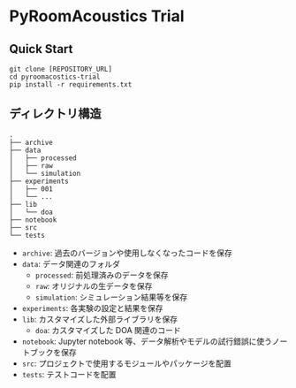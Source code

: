 # PyRoomAcoustics Trial

## Quick Start

```shell
git clone [REPOSITORY_URL]
cd pyroomacostics-trial
pip install -r requirements.txt
```

## ディレクトリ構造

```
.
├── archive
├── data
│   ├── processed
│   ├── raw
│   └── simulation
├── experiments
│   ├── 001
│   └── ...
├── lib
│   └── doa
├── notebook
├── src
└── tests
```

* `archive`: 過去のバージョンや使用しなくなったコードを保存
* `data`: データ関連のフォルダ
  * `processed`: 前処理済みのデータを保存
  * `raw`: オリジナルの生データを保存
  * `simulation`: シミュレーション結果等を保存
* `experiments`: 各実験の設定と結果を保存
* `lib`: カスタマイズした外部ライブラリを保存
  * `doa`: カスタマイズした DOA 関連のコード
* `notebook`: Jupyter notebook 等、データ解析やモデルの試行錯誤に使うノートブックを保存
* `src`: プロジェクトで使用するモジュールやパッケージを配置
* `tests`: テストコードを配置
